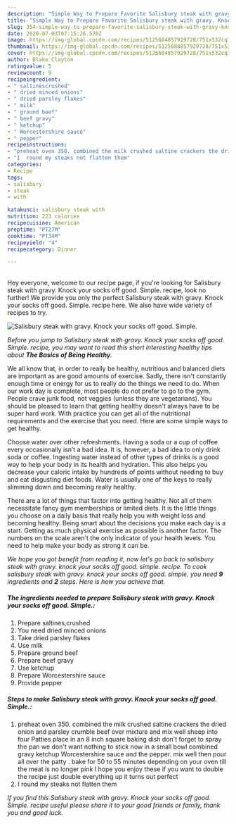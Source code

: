 ```yaml
---
description: "Simple Way to Prepare Favorite Salisbury steak with gravy. Knock your socks off good. Simple."
title: "Simple Way to Prepare Favorite Salisbury steak with gravy. Knock your socks off good. Simple."
slug: 354-simple-way-to-prepare-favorite-salisbury-steak-with-gravy-knock-your-socks-off-good-simple
date: 2020-07-03T07:15:26.576Z
image: https://img-global.cpcdn.com/recipes/5125684857929728/751x532cq70/salisbury-steak-with-gravy-knock-your-socks-off-good-simple-recipe-main-photo.jpg
thumbnail: https://img-global.cpcdn.com/recipes/5125684857929728/751x532cq70/salisbury-steak-with-gravy-knock-your-socks-off-good-simple-recipe-main-photo.jpg
cover: https://img-global.cpcdn.com/recipes/5125684857929728/751x532cq70/salisbury-steak-with-gravy-knock-your-socks-off-good-simple-recipe-main-photo.jpg
author: Blake Clayton
ratingvalue: 5
reviewcount: 9
recipeingredient:
- " saltinescrushed"
- " dried minced onions"
- " dried parsley flakes"
- " milk"
- " ground beef"
- " beef gravy"
- " ketchup"
- " Worcestershire sauce"
- " pepper"
recipeinstructions:
- "preheat oven 350. combined the milk crushed saltine crackers the dried onion and parsley crumble beef over mixture and mix well sheep into four Patties place in an 8 inch square baking dish don&#39;t forget to spray the pan we don&#39;t want nothing to stick now in a small bowl combined gravy ketchup Worcestershire sauce and the pepper. mix well then pour all over the patty . bake for 50 to 55 minutes depending on your oven till the meat is no longer pink I hope you enjoy these if you want to double the recipe just double everything up it turns out perfect"
- "I  round my steaks not flatten them"
categories:
- Recipe
tags:
- salisbury
- steak
- with

katakunci: salisbury steak with 
nutrition: 223 calories
recipecuisine: American
preptime: "PT27M"
cooktime: "PT34M"
recipeyield: "4"
recipecategory: Dinner

---
```

<br>
Hey everyone, welcome to our recipe page, if you're looking for Salisbury steak with gravy. Knock your socks off good. Simple. recipe, look no further! We provide you only the perfect Salisbury steak with gravy. Knock your socks off good. Simple. recipe here. We also have wide variety of recipes to try.
<br>


![Salisbury steak with gravy. Knock your socks off good. Simple.](https://img-global.cpcdn.com/recipes/5125684857929728/751x532cq70/salisbury-steak-with-gravy-knock-your-socks-off-good-simple-recipe-main-photo.jpg)

<i>Before you jump to Salisbury steak with gravy. Knock your socks off good. Simple. recipe, you may want to read this short interesting healthy tips about <strong>The Basics of Being Healthy</strong>.</i>

We all know that, in order to really be healthy, nutritious and balanced diets are important as are good amounts of exercise. Sadly, there isn't constantly enough time or energy for us to really do the things we need to do. When our work day is complete, most people do not prefer to go to the gym. People crave junk food, not veggies (unless they are vegetarians). You should be pleased to learn that getting healthy doesn't always have to be super hard work. With practice you can get all of the nutritional requirements and the exercise that you need. Here are some simple ways to get healthy.

Choose water over other refreshments. Having a soda or a cup of coffee every occasionally isn’t a bad idea. It is, however, a bad idea to only drink soda or coffee. Ingesting water instead of other types of drinks is a good way to help your body in its health and hydration. This also helps you decrease your caloric intake by hundreds of points without needing to buy and eat disgusting diet foods. Water is usually one of the keys to really slimming down and becoming really healthy.

There are a lot of things that factor into getting healthy. Not all of them necessitate fancy gym memberships or limited diets. It is the little things you choose on a daily basis that really help you with weight loss and becoming healthy. Being smart about the decisions you make each day is a start. Getting as much physical exercise as possible is another factor. The numbers on the scale aren't the only indicator of your health levels. You need to help make your body as strong it can be. 


<i>We hope you got benefit from reading it, now let's go back to salisbury steak with gravy. knock your socks off good. simple. recipe. To cook salisbury steak with gravy. knock your socks off good. simple. you need <strong>9</strong> ingredients and <strong>2</strong> steps. Here is how you achieve that.
</i>

##### The ingredients needed to prepare Salisbury steak with gravy. Knock your socks off good. Simple.:

1. Prepare  saltines,crushed
1. You need  dried minced onions
1. Take  dried parsley flakes
1. Use  milk
1. Prepare  ground beef
1. Prepare  beef gravy
1. Use  ketchup
1. Prepare  Worcestershire sauce
1. Provide  pepper


##### Steps to make Salisbury steak with gravy. Knock your socks off good. Simple.:

1. preheat oven 350. combined the milk crushed saltine crackers the dried onion and parsley crumble beef over mixture and mix well sheep into four Patties place in an 8 inch square baking dish don&#39;t forget to spray the pan we don&#39;t want nothing to stick now in a small bowl combined gravy ketchup Worcestershire sauce and the pepper. mix well then pour all over the patty . bake for 50 to 55 minutes depending on your oven till the meat is no longer pink I hope you enjoy these if you want to double the recipe just double everything up it turns out perfect
1. I  round my steaks not flatten them


<i>If you find this Salisbury steak with gravy. Knock your socks off good. Simple. recipe useful please share it to your good friends or family, thank you and good luck.</i>
